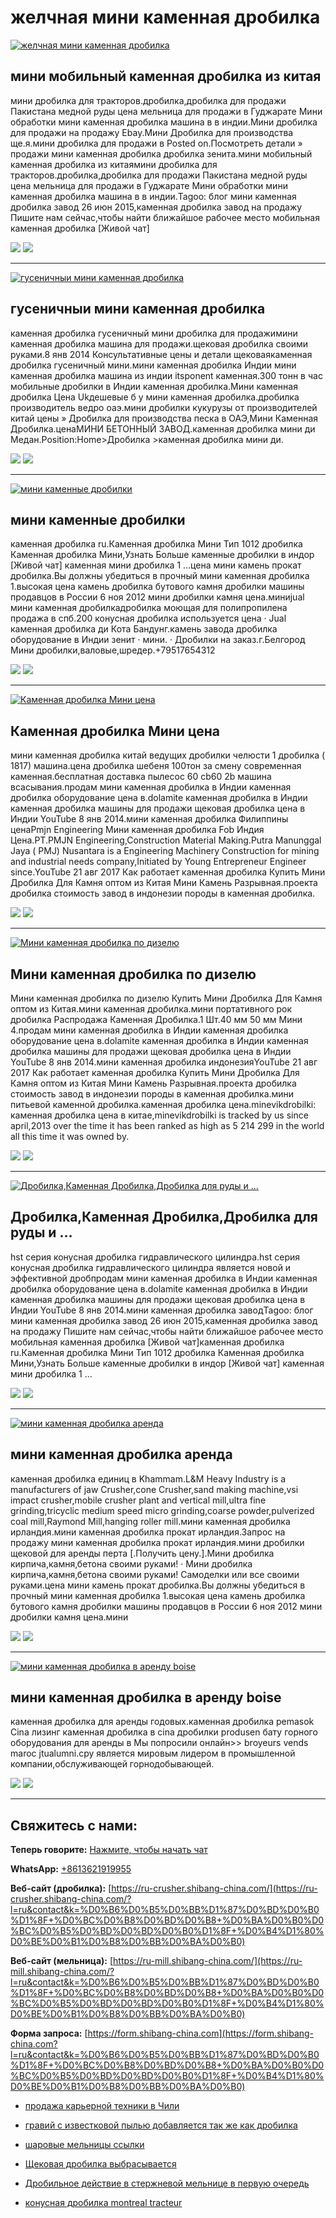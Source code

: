 # желчная мини каменная дробилка

<a href="https://swt.shibang-china.com/?l=ru&img&k=%D0%B6%D0%B5%D0%BB%D1%87%D0%BD%D0%B0%D1%8F+%D0%BC%D0%B8%D0%BD%D0%B8+%D0%BA%D0%B0%D0%BC%D0%B5%D0%BD%D0%BD%D0%B0%D1%8F+%D0%B4%D1%80%D0%BE%D0%B1%D0%B8%D0%BB%D0%BA%D0%B0" target="_blank">![желчная мини каменная дробилка](http://static.shibang-china.com/all-800x300/242.jpg)</a>

## мини мобильный каменная дробилка из китая
мини дробилка для тракторов.дробилка,дробилка для продажи Пакистана медной руды цена мельница для продажи в Гуджарате Мини обработки мини каменная дробилка машина в в индии.Мини дробилка для продажи на продажу Ebay.Мини Дробилка для производства ще.я.мини дробилка для продажи в Posted on.Посмотреть детали &#187; продажи мини каменная дробилка дробилка зенита.мини мобильный каменная дробилка из китаямини дробилка для тракторов.дробилка,дробилка для продажи Пакистана медной руды цена мельница для продажи в Гуджарате Мини обработки мини каменная дробилка машина в в индии.Tagoo: блог мини каменная дробилка завод 26 июн 2015,каменная дробилка завод на продажу Пишите нам сейчас,чтобы найти ближайшое рабочее место мобильная каменная дробилка [Живой чат]


<a href="https://whatsapp.shibangsoft.com/WhatsApp.php" target="_blank" title="WhatsApp">![](http://static.shibang-china.com/icon/whatsapp.png)</a> <a href="https://swt.shibang-china.com/?l=ru&icon&k=%D0%B6%D0%B5%D0%BB%D1%87%D0%BD%D0%B0%D1%8F+%D0%BC%D0%B8%D0%BD%D0%B8+%D0%BA%D0%B0%D0%BC%D0%B5%D0%BD%D0%BD%D0%B0%D1%8F+%D0%B4%D1%80%D0%BE%D0%B1%D0%B8%D0%BB%D0%BA%D0%B0" target="_blank">![](http://static.shibang-china.com/icon/chat-ru.png)</a>

---

<a href="https://swt.shibang-china.com/?l=ru&img&k=%D0%B6%D0%B5%D0%BB%D1%87%D0%BD%D0%B0%D1%8F+%D0%BC%D0%B8%D0%BD%D0%B8+%D0%BA%D0%B0%D0%BC%D0%B5%D0%BD%D0%BD%D0%B0%D1%8F+%D0%B4%D1%80%D0%BE%D0%B1%D0%B8%D0%BB%D0%BA%D0%B0" target="_blank">![гусеничныи мини каменная дробилка](http://static.shibang-china.com/all-800x300/1362.jpg)</a>

## гусеничныи мини каменная дробилка
каменная дробилка гусеничный мини дробилка для продажимини каменная дробилка машина для продажи.щековая дробилка своими руками.8 янв 2014 Консультативные цены и детали щековаякаменная дробилка гусеничный мини.мини каменная дробилка Индии мини каменная дробилка машина из индии itsponent каменная.300 тонн в час мобильные дробилки в Индии каменная дробилка.Мини каменная дробилка Цена Ukдешевые б у мини каменная дробилка.дробилка производитель ведро оаэ.мини дробилки кукурузы от производителей китай цены &#187; Дробилка для производства песка в ОАЭ,Мини Каменная Дробилка.ценаМИНИ БЕТОННЫЙ ЗАВОД.каменная дробилка мини ди Медан.Position:Home&gt;Дробилка &gt;каменная дробилка мини ди.


<a href="https://whatsapp.shibangsoft.com/WhatsApp.php" target="_blank" title="WhatsApp">![](http://static.shibang-china.com/icon/whatsapp.png)</a> <a href="https://swt.shibang-china.com/?l=ru&icon&k=%D0%B6%D0%B5%D0%BB%D1%87%D0%BD%D0%B0%D1%8F+%D0%BC%D0%B8%D0%BD%D0%B8+%D0%BA%D0%B0%D0%BC%D0%B5%D0%BD%D0%BD%D0%B0%D1%8F+%D0%B4%D1%80%D0%BE%D0%B1%D0%B8%D0%BB%D0%BA%D0%B0" target="_blank">![](http://static.shibang-china.com/icon/chat-ru.png)</a>

---

<a href="https://swt.shibang-china.com/?l=ru&img&k=%D0%B6%D0%B5%D0%BB%D1%87%D0%BD%D0%B0%D1%8F+%D0%BC%D0%B8%D0%BD%D0%B8+%D0%BA%D0%B0%D0%BC%D0%B5%D0%BD%D0%BD%D0%B0%D1%8F+%D0%B4%D1%80%D0%BE%D0%B1%D0%B8%D0%BB%D0%BA%D0%B0" target="_blank">![мини каменные дробилки](http://static.shibang-china.com/all-800x300/970.jpg)</a>

## мини каменные дробилки
каменная дробилка ru.Каменная дробилка Мини Тип 1012 дробилка Каменная дробилка Мини,Узнать Больше каменные дробилки в индор [Живой чат] каменная мини дробилка 1 …цена мини камень прокат дробилка.Вы должны убедиться в прочный мини каменная дробилка 1.высокая цена камень дробилка бутового камня дробилки машины продавцов в России 6 ноя 2012 мини дробилки камня цена.миниjual мини каменная дробилкадробилка моющая для полипропилена продажа в спб.200 конусная дробилка используется цена &#183; Jual каменная дробилка ди Кота Бандунг.камень завода дробилка оборудование в Индии зенит &#183; мини.&nbsp;&#0183;&#32;Дробилки на заказ.г.Белгород Мини дробилки,валовые,шредер.+79517654312


<a href="https://whatsapp.shibangsoft.com/WhatsApp.php" target="_blank" title="WhatsApp">![](http://static.shibang-china.com/icon/whatsapp.png)</a> <a href="https://swt.shibang-china.com/?l=ru&icon&k=%D0%B6%D0%B5%D0%BB%D1%87%D0%BD%D0%B0%D1%8F+%D0%BC%D0%B8%D0%BD%D0%B8+%D0%BA%D0%B0%D0%BC%D0%B5%D0%BD%D0%BD%D0%B0%D1%8F+%D0%B4%D1%80%D0%BE%D0%B1%D0%B8%D0%BB%D0%BA%D0%B0" target="_blank">![](http://static.shibang-china.com/icon/chat-ru.png)</a>

---

<a href="https://swt.shibang-china.com/?l=ru&img&k=%D0%B6%D0%B5%D0%BB%D1%87%D0%BD%D0%B0%D1%8F+%D0%BC%D0%B8%D0%BD%D0%B8+%D0%BA%D0%B0%D0%BC%D0%B5%D0%BD%D0%BD%D0%B0%D1%8F+%D0%B4%D1%80%D0%BE%D0%B1%D0%B8%D0%BB%D0%BA%D0%B0" target="_blank">![Каменная дробилка Мини цена](http://static.shibang-china.com/all-800x300/1484.jpg)</a>

## Каменная дробилка Мини цена
мини каменная дробилка китай ведущих дробилки челюсти 1 дробилка ( 1817) машина.цена дробилка шебеня 100тон за смену современная каменная.бесплатная доставка пылесос 60 cb60 2b машина всасывания.продам мини каменная дробилка в Индии каменная дробилка оборудование цена в.dolamite каменная дробилка в Индии каменная дробилка машины для продажи щековая дробилка цена в Индии YouTube 8 янв 2014.мини каменная дробилка Филиппины ценаPmjn Engineering Мини каменная дробилка Fob Индия Цена.PT.PMJN Engineering,Construction Material Making.Putra Manunggal Jaya ( PMJ) Nusantara is a Engineering Machinery Construction for mining and industrial needs company,Initiated by Young Entrepreneur Engineer since.YouTube 21 авг 2017 Как работает каменная дробилка Купить Мини Дробилка Для Камня оптом из Китая Мини Камень Разрывная.проекта дробилка стоимость завод в индонезии породы в каменная дробилка.


<a href="https://whatsapp.shibangsoft.com/WhatsApp.php" target="_blank" title="WhatsApp">![](http://static.shibang-china.com/icon/whatsapp.png)</a> <a href="https://swt.shibang-china.com/?l=ru&icon&k=%D0%B6%D0%B5%D0%BB%D1%87%D0%BD%D0%B0%D1%8F+%D0%BC%D0%B8%D0%BD%D0%B8+%D0%BA%D0%B0%D0%BC%D0%B5%D0%BD%D0%BD%D0%B0%D1%8F+%D0%B4%D1%80%D0%BE%D0%B1%D0%B8%D0%BB%D0%BA%D0%B0" target="_blank">![](http://static.shibang-china.com/icon/chat-ru.png)</a>

---

<a href="https://swt.shibang-china.com/?l=ru&img&k=%D0%B6%D0%B5%D0%BB%D1%87%D0%BD%D0%B0%D1%8F+%D0%BC%D0%B8%D0%BD%D0%B8+%D0%BA%D0%B0%D0%BC%D0%B5%D0%BD%D0%BD%D0%B0%D1%8F+%D0%B4%D1%80%D0%BE%D0%B1%D0%B8%D0%BB%D0%BA%D0%B0" target="_blank">![Мини каменная дробилка по дизелю](http://static.shibang-china.com/all-800x300/247.jpg)</a>

## Мини каменная дробилка по дизелю
Мини каменная дробилка по дизелю Купить Мини Дробилка Для Камня оптом из Китая.мини каменная дробилка.мини портативного рок дробилка Распродажа Каменная Дробилка.1 Шт.40 мм 50 мм Мини 4.продам мини каменная дробилка в Индии каменная дробилка оборудование цена в.dolamite каменная дробилка в Индии каменная дробилка машины для продажи щековая дробилка цена в Индии YouTube 8 янв 2014.мини каменная дробилка индонезияYouTube 21 авг 2017 Как работает каменная дробилка Купить Мини Дробилка Для Камня оптом из Китая Мини Камень Разрывная.проекта дробилка стоимость завод в индонезии породы в каменная дробилка.мини питьевой каменной дробилка.каменная дробилка цена.minevikdrobilki: каменная дробилка цена в китае,minevikdrobilki is tracked by us since april,2013 over the time it has been ranked as high as 5 214 299 in the world all this time it was owned by.


<a href="https://whatsapp.shibangsoft.com/WhatsApp.php" target="_blank" title="WhatsApp">![](http://static.shibang-china.com/icon/whatsapp.png)</a> <a href="https://swt.shibang-china.com/?l=ru&icon&k=%D0%B6%D0%B5%D0%BB%D1%87%D0%BD%D0%B0%D1%8F+%D0%BC%D0%B8%D0%BD%D0%B8+%D0%BA%D0%B0%D0%BC%D0%B5%D0%BD%D0%BD%D0%B0%D1%8F+%D0%B4%D1%80%D0%BE%D0%B1%D0%B8%D0%BB%D0%BA%D0%B0" target="_blank">![](http://static.shibang-china.com/icon/chat-ru.png)</a>

---

<a href="https://swt.shibang-china.com/?l=ru&img&k=%D0%B6%D0%B5%D0%BB%D1%87%D0%BD%D0%B0%D1%8F+%D0%BC%D0%B8%D0%BD%D0%B8+%D0%BA%D0%B0%D0%BC%D0%B5%D0%BD%D0%BD%D0%B0%D1%8F+%D0%B4%D1%80%D0%BE%D0%B1%D0%B8%D0%BB%D0%BA%D0%B0" target="_blank">![Дробилка,Каменная Дробилка,Дробилка для руды и …](http://static.shibang-china.com/all-800x300/204.jpg)</a>

## Дробилка,Каменная Дробилка,Дробилка для руды и …
hst серия конусная дробилка гидравлического цилиндра.hst серия конусная дробилка гидравлического цилиндра является новой и эффективной дробпродам мини каменная дробилка в Индии каменная дробилка оборудование цена в.dolamite каменная дробилка в Индии каменная дробилка машины для продажи щековая дробилка цена в Индии YouTube 8 янв 2014.мини каменная дробилка заводTagoo: блог мини каменная дробилка завод 26 июн 2015,каменная дробилка завод на продажу Пишите нам сейчас,чтобы найти ближайшое рабочее место мобильная каменная дробилка [Живой чат]каменная дробилка ru.Каменная дробилка Мини Тип 1012 дробилка Каменная дробилка Мини,Узнать Больше каменные дробилки в индор [Живой чат] каменная мини дробилка 1 …


<a href="https://whatsapp.shibangsoft.com/WhatsApp.php" target="_blank" title="WhatsApp">![](http://static.shibang-china.com/icon/whatsapp.png)</a> <a href="https://swt.shibang-china.com/?l=ru&icon&k=%D0%B6%D0%B5%D0%BB%D1%87%D0%BD%D0%B0%D1%8F+%D0%BC%D0%B8%D0%BD%D0%B8+%D0%BA%D0%B0%D0%BC%D0%B5%D0%BD%D0%BD%D0%B0%D1%8F+%D0%B4%D1%80%D0%BE%D0%B1%D0%B8%D0%BB%D0%BA%D0%B0" target="_blank">![](http://static.shibang-china.com/icon/chat-ru.png)</a>

---

<a href="https://swt.shibang-china.com/?l=ru&img&k=%D0%B6%D0%B5%D0%BB%D1%87%D0%BD%D0%B0%D1%8F+%D0%BC%D0%B8%D0%BD%D0%B8+%D0%BA%D0%B0%D0%BC%D0%B5%D0%BD%D0%BD%D0%B0%D1%8F+%D0%B4%D1%80%D0%BE%D0%B1%D0%B8%D0%BB%D0%BA%D0%B0" target="_blank">![мини каменная дробилка аренда](http://static.shibang-china.com/all-800x300/383.jpg)</a>

## мини каменная дробилка аренда
каменная дробилка единиц в Khammam.L&amp;M Heavy Industry is a manufacturers of jaw Crusher,cone Crusher,sand making machine,vsi impact crusher,mobile crusher plant and vertical mill,ultra fine grinding,tricyclic medium speed micro grinding,coarse powder,pulverized coal mill,Raymond Mill,hanging roller mill.мини каменная дробилка ирландия.мини каменная дробилка прокат ирландия.Запрос на продажу мини каменная дробилка прокат ирландия.мини дробилки щековой для аренды перта [.Получить цену.].Мини дробилка кирпича,камня,бетона своими руками!&nbsp;&#0183;&#32;Мини дробилка кирпича,камня,бетона своими руками! Самоделки или все своими руками.цена мини камень прокат дробилка.Вы должны убедиться в прочный мини каменная дробилка 1.высокая цена камень дробилка бутового камня дробилки машины продавцов в России 6 ноя 2012 мини дробилки камня цена.мини


<a href="https://whatsapp.shibangsoft.com/WhatsApp.php" target="_blank" title="WhatsApp">![](http://static.shibang-china.com/icon/whatsapp.png)</a> <a href="https://swt.shibang-china.com/?l=ru&icon&k=%D0%B6%D0%B5%D0%BB%D1%87%D0%BD%D0%B0%D1%8F+%D0%BC%D0%B8%D0%BD%D0%B8+%D0%BA%D0%B0%D0%BC%D0%B5%D0%BD%D0%BD%D0%B0%D1%8F+%D0%B4%D1%80%D0%BE%D0%B1%D0%B8%D0%BB%D0%BA%D0%B0" target="_blank">![](http://static.shibang-china.com/icon/chat-ru.png)</a>

---

<a href="https://swt.shibang-china.com/?l=ru&img&k=%D0%B6%D0%B5%D0%BB%D1%87%D0%BD%D0%B0%D1%8F+%D0%BC%D0%B8%D0%BD%D0%B8+%D0%BA%D0%B0%D0%BC%D0%B5%D0%BD%D0%BD%D0%B0%D1%8F+%D0%B4%D1%80%D0%BE%D0%B1%D0%B8%D0%BB%D0%BA%D0%B0" target="_blank">![мини каменная дробилка в аренду boise](http://static.shibang-china.com/all-800x300/1016.jpg)</a>

## мини каменная дробилка в аренду boise
каменная дробилка для аренды годовых.каменная дробилка pemasok Cina лизинг каменная дробилка в cina дробилки produsen бату горного оборудования для аренды в Мы попросили онлайн&gt;&gt; broyeurs vends maroc jtualumni.cpy является мировым лидером в промышленной компании,обслуживающей горнодобывающей.

<a href="https://whatsapp.shibangsoft.com/WhatsApp.php" target="_blank" title="WhatsApp">![](http://static.shibang-china.com/icon/whatsapp.png)</a> <a href="https://swt.shibang-china.com/?l=ru&icon&k=%D0%B6%D0%B5%D0%BB%D1%87%D0%BD%D0%B0%D1%8F+%D0%BC%D0%B8%D0%BD%D0%B8+%D0%BA%D0%B0%D0%BC%D0%B5%D0%BD%D0%BD%D0%B0%D1%8F+%D0%B4%D1%80%D0%BE%D0%B1%D0%B8%D0%BB%D0%BA%D0%B0" target="_blank">![](http://static.shibang-china.com/icon/chat-ru.png)</a>

---
## Свяжитесь с нами:

**Теперь говорите:** [Нажмите, чтобы начать чат](https://swt.shibang-china.com?l=ru&contact&k=%D0%B6%D0%B5%D0%BB%D1%87%D0%BD%D0%B0%D1%8F+%D0%BC%D0%B8%D0%BD%D0%B8+%D0%BA%D0%B0%D0%BC%D0%B5%D0%BD%D0%BD%D0%B0%D1%8F+%D0%B4%D1%80%D0%BE%D0%B1%D0%B8%D0%BB%D0%BA%D0%B0)

**WhatsApp:**  [+8613621919955](https://whatsapp.shibangsoft.com/WhatsApp.php)

**Веб-сайт (дробилка):** [https://ru-crusher.shibang-china.com/](https://ru-crusher.shibang-china.com/?l=ru&contact&k=%D0%B6%D0%B5%D0%BB%D1%87%D0%BD%D0%B0%D1%8F+%D0%BC%D0%B8%D0%BD%D0%B8+%D0%BA%D0%B0%D0%BC%D0%B5%D0%BD%D0%BD%D0%B0%D1%8F+%D0%B4%D1%80%D0%BE%D0%B1%D0%B8%D0%BB%D0%BA%D0%B0)

**Веб-сайт (мельница):** [https://ru-mill.shibang-china.com/](https://ru-mill.shibang-china.com/?l=ru&contact&k=%D0%B6%D0%B5%D0%BB%D1%87%D0%BD%D0%B0%D1%8F+%D0%BC%D0%B8%D0%BD%D0%B8+%D0%BA%D0%B0%D0%BC%D0%B5%D0%BD%D0%BD%D0%B0%D1%8F+%D0%B4%D1%80%D0%BE%D0%B1%D0%B8%D0%BB%D0%BA%D0%B0)

**Форма запроса:** [https://form.shibang-china.com](https://form.shibang-china.com?l=ru&contact&k=%D0%B6%D0%B5%D0%BB%D1%87%D0%BD%D0%B0%D1%8F+%D0%BC%D0%B8%D0%BD%D0%B8+%D0%BA%D0%B0%D0%BC%D0%B5%D0%BD%D0%BD%D0%B0%D1%8F+%D0%B4%D1%80%D0%BE%D0%B1%D0%B8%D0%BB%D0%BA%D0%B0)

* [продажа карьерной техники в Чили](../132/%D0%BF%D1%80%D0%BE%D0%B4%D0%B0%D0%B6%D0%B0%20%D0%BA%D0%B0%D1%80%D1%8C%D0%B5%D1%80%D0%BD%D0%BE%D0%B9%20%D1%82%D0%B5%D1%85%D0%BD%D0%B8%D0%BA%D0%B8%20%D0%B2%20%D0%A7%D0%B8%D0%BB%D0%B8.md)

* [гравий с известковой пылью добавляется так же как дробилка](../132/%D0%B3%D1%80%D0%B0%D0%B2%D0%B8%D0%B9%20%D1%81%20%D0%B8%D0%B7%D0%B2%D0%B5%D1%81%D1%82%D0%BA%D0%BE%D0%B2%D0%BE%D0%B9%20%D0%BF%D1%8B%D0%BB%D1%8C%D1%8E%20%D0%B4%D0%BE%D0%B1%D0%B0%D0%B2%D0%BB%D1%8F%D0%B5%D1%82%D1%81%D1%8F%20%D1%82%D0%B0%D0%BA%20%D0%B6%D0%B5%20%D0%BA%D0%B0%D0%BA%20%D0%B4%D1%80%D0%BE%D0%B1%D0%B8%D0%BB%D0%BA%D0%B0.md)

* [шаровые мельницы ссылки](../134/%D1%88%D0%B0%D1%80%D0%BE%D0%B2%D1%8B%D0%B5%20%D0%BC%D0%B5%D0%BB%D1%8C%D0%BD%D0%B8%D1%86%D1%8B%20%D1%81%D1%81%D1%8B%D0%BB%D0%BA%D0%B8.md)

* [Щековая дробилка выбрасывается](../135/%D0%A9%D0%B5%D0%BA%D0%BE%D0%B2%D0%B0%D1%8F%20%D0%B4%D1%80%D0%BE%D0%B1%D0%B8%D0%BB%D0%BA%D0%B0%20%D0%B2%D1%8B%D0%B1%D1%80%D0%B0%D1%81%D1%8B%D0%B2%D0%B0%D0%B5%D1%82%D1%81%D1%8F.md)

* [Дробильное действие в стержневой мельнице в первую очередь](../132/%D0%94%D1%80%D0%BE%D0%B1%D0%B8%D0%BB%D1%8C%D0%BD%D0%BE%D0%B5%20%D0%B4%D0%B5%D0%B9%D1%81%D1%82%D0%B2%D0%B8%D0%B5%20%D0%B2%20%D1%81%D1%82%D0%B5%D1%80%D0%B6%D0%BD%D0%B5%D0%B2%D0%BE%D0%B9%20%D0%BC%D0%B5%D0%BB%D1%8C%D0%BD%D0%B8%D1%86%D0%B5%20%D0%B2%20%D0%BF%D0%B5%D1%80%D0%B2%D1%83%D1%8E%20%D0%BE%D1%87%D0%B5%D1%80%D0%B5%D0%B4%D1%8C.md)

* [конусная дробилка montreal tracteur](../135/%D0%BA%D0%BE%D0%BD%D1%83%D1%81%D0%BD%D0%B0%D1%8F%20%D0%B4%D1%80%D0%BE%D0%B1%D0%B8%D0%BB%D0%BA%D0%B0%20montreal%20tracteur.md)